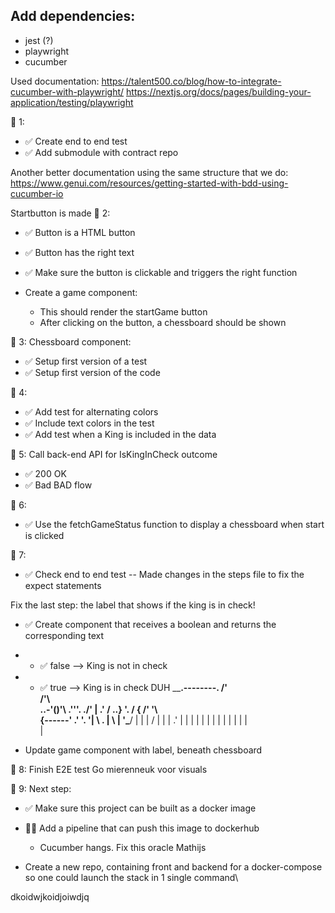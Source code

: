 ## Add dependencies:
- jest (?)
- playwright
- cucumber

Used documentation:
https://talent500.co/blog/how-to-integrate-cucumber-with-playwright/
https://nextjs.org/docs/pages/building-your-application/testing/playwright

🥫 1:
- ✅ Create end to end test
- ✅ Add submodule with contract repo

Another better documentation using the same structure that we do:
https://www.genui.com/resources/getting-started-with-bdd-using-cucumber-io


Startbutton is made
🥫 2:
- ✅ Button is a HTML button
- ✅ Button has the right text
- ✅ Make sure the button is clickable and triggers the right function

- Create a game component:
    - This should render the startGame button
    - After clicking on the button, a chessboard should be shown

🥫 3:
Chessboard component: 
- ✅ Setup first version of a test
- ✅ Setup first version of the code

🥫 4:
- ✅ Add test for alternating colors
- ✅ Include text colors in the test
- ✅ Add test when a King is included in the data

🥫 5:
Call back-end API for IsKingInCheck outcome
- ✅ 200 OK
- ✅ Bad BAD flow

🥫 6:
- ✅ Use the fetchGameStatus function to display a chessboard when start is clicked

🥫 7:
- ✅ Check end to end test
-- Made changes in the steps file to fix the expect statements

Fix the last step: the label that shows if the king is in check!
- ✅ Create component that receives a boolean and returns the corresponding text
- - ✅ false --> King is not in check
- - ✅ true --> King is in check
DUH
                       ______.--------.
                     /'                \
                    /'\                 \
                ..-'\()'\    .'''.    ./'
               |                .'    /
                \..}                  '\.
                 /     {      /'    '\   \
                {------'    .'        '.  '|
                 \        . |           \   |
                  '\_____/  |            |   |
                   /       |             |    |
                 .'       |              |     |
                 |       |              |       |
                 |      |              |       |
                 |                    |         \
                                                 |

- Update game component with label, beneath chessboard

🥫 8:
Finish E2E test
Go mierenneuk voor visuals

🥫 9:
Next step:
- ✅ Make sure this project can be built as a docker image
- 🙋‍♂️ Add a pipeline that can push this image to dockerhub
  - Cucumber hangs. Fix this oracle Mathijs

- Create a new repo, containing front and backend for a docker-compose so one could launch the stack in 1 single command\


dkoidwjkoidjoiwdjq